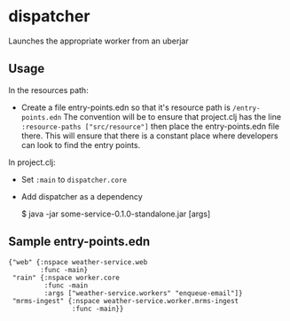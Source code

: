 # dispatcher

Launches the appropriate worker from an uberjar

## Usage
In the resources path:
* Create a file entry-points.edn so that it's resource path is `/entry-points.edn`
  The convention will be to ensure that project.clj has the line `:resource-paths ["src/resource"]`
  then place the entry-points.edn file there. This will ensure that there is a constant place where
  developers can look to find the entry points.

In project.clj:
* Set `:main` to `dispatcher.core`
* Add dispatcher as a dependency

    $ java -jar some-service-0.1.0-standalone.jar <entry-point> [args]

## Sample entry-points.edn
    {"web" {:nspace weather-service.web
            :func -main}
     "rain" {:nspace worker.core
             :func -main
             :args ["weather-service.workers" "enqueue-email"]}
     "mrms-ingest" {:nspace weather-service.worker.mrms-ingest
                    :func -main}}

